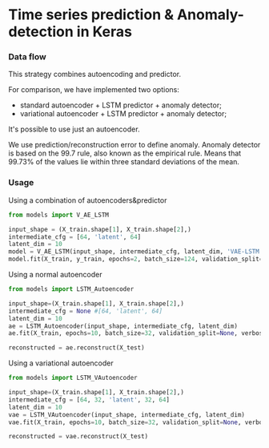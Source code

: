# Time series prediction & Anomaly-detection in Keras

### Data flow

This strategy combines autoencoding and predictor.

For comparison, we have implemented two options:
 - standard autoencoder + LSTM predictor + anomaly detector;
 - variational autoencoder + LSTM predictor + anomaly detector;

It's possible to use just an autoencoder.

We use prediction/reconstruction error to define anomaly.
Anomaly detector is based on the 99.7 rule, also known as the empirical rule. Means that 99.73% of the 
values lie within three standard deviations of the mean.


### Usage

Using a combination of autoencoders&predictor
```python
from models import V_AE_LSTM

input_shape = (X_train.shape[1], X_train.shape[2],)
intermediate_cfg = [64, 'latent', 64]
latent_dim = 10
model = V_AE_LSTM(input_shape, intermediate_cfg, latent_dim, 'VAE-LSTM')
model.fit(X_train, y_train, epochs=2, batch_size=124, validation_split=None, verbose=1)
```

Using a normal autoencoder
```python
from models import LSTM_Autoencoder

input_shape=(X_train.shape[1], X_train.shape[2],)
intermediate_cfg = None #[64, 'latent', 64]
latent_dim = 10
ae = LSTM_Autoencoder(input_shape, intermediate_cfg, latent_dim)
ae.fit(X_train, epochs=10, batch_size=32, validation_split=None, verbose=1)

reconstructed = ae.reconstruct(X_test)
```

Using a variational autoencoder
```python
from models import LSTM_VAutoencoder

input_shape=(X_train.shape[1], X_train.shape[2],)
intermediate_cfg = [64, 32, 'latent', 32, 64]
latent_dim = 10
vae = LSTM_VAutoencoder(input_shape, intermediate_cfg, latent_dim)
vae.fit(X_train, epochs=10, batch_size=32, validation_split=None, verbose=1)

reconstructed = vae.reconstruct(X_test)
```
